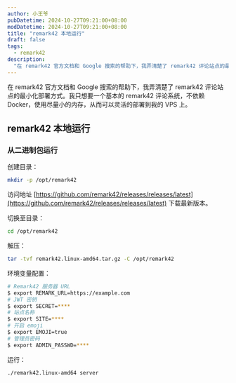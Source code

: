 ```yaml
---
author: 小王爷
pubDatetime: 2024-10-27T09:21:00+08:00
modDatetime: 2024-10-27T09:21:00+08:00
title: "remark42 本地运行"
draft: false
tags:
  - remark42
description:
  "在 remark42 官方文档和 Google 搜索的帮助下，我弄清楚了 remark42 评论站点的最小化部署方式。我只想要一个基本的 remark42 评论系统，不依赖 Docker，使用尽量小的内存，从而可以灵活的部署到我的 VPS 上。"
---
```


在 remark42 官方文档和 Google 搜索的帮助下，我弄清楚了 remark42 评论站点的最小化部署方式。我只想要一个基本的 remark42 评论系统，不依赖 Docker，使用尽量小的内存，从而可以灵活的部署到我的 VPS 上。

## remark42 本地运行

### 从二进制包运行

创建目录：

```bash
mkdir -p /opt/remark42
```

访问地址 [https://github.com/remark42/releases/releases/latest](https://github.com/remark42/releases/releases/latest) 下载最新版本。

切换至目录：

```bash
cd /opt/remark42
```

解压：

```bash
tar -tvf remark42.linux-amd64.tar.gz -C /opt/remark42
```

环境变量配置：

```bash
# Remark42 服务器 URL
$ export REMARK_URL=https://example.com
# JWT 密钥
$ export SECRET=****
# 站点名称
$ export SITE=****
# 开启 emoji
$ export EMOJI=true
# 管理员密码
$ export ADMIN_PASSWD=****
```

运行：

```bash
./remark42.linux-amd64 server
```
